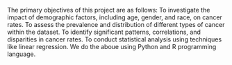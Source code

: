The primary objectives of this project are as follows:
To investigate the impact of demographic factors, including age, gender, and race, on cancer
rates.
To assess the prevalence and distribution of different types of cancer within the dataset.
To identify significant patterns, correlations, and disparities in cancer rates.
To conduct statistical analysis using techniques like linear regression.
We do the aboue using Python and R programming language. 
